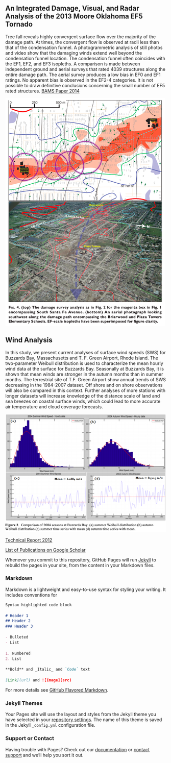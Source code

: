 ## An Integrated Damage, Visual, and Radar Analysis of the 2013 Moore Oklahoma EF5 Tornado

Tree fall reveals highly convergent surface flow over the majority of the damage path. At times, the convergent flow is observed at radii less than that of the condensation funnel. A photogrammetric analysis of still photos and video show that the damaging winds extend well beyond the condensation funnel location. The condensation funnel often coincides with the EF1, EF2, and EF3 isopleths. A comparison is made between independent ground and aerial surveys that rated 4039 structures along the entire damage path. The aerial survey produces a low bias in EF0 and EF1 ratings. No apparent bias is observed in the EF2-4 categories. It is not possible to draw definitive conclusions concerning the small number of EF5 rated structures.
[BAMS Paper 2014](https://journals.ametsoc.org/view/journals/bams/95/10/bams-d-14-00033.1.xml)

<img src="tornado2013.png" alt="hi" class="inline"/>

## Wind Analysis

In this study, we present current analyses of surface wind speeds (SWS) for Buzzards Bay,
Massachusetts and T. F. Green Airport, Rhode Island. The two-parameter Weibull
distribution is used to characterize the mean hourly wind data at the surface for Buzzards Bay.
Seasonally at Buzzards Bay, it is shown that mean winds are stronger in the autumn months than in
summer months. The terrestrial site of T.F. Green Airport show annual trends of SWS decreasing in
the 1984-2007 dataset. Off shore and on shore observations will also be compared in this context.
Further analyses of more stations with longer datasets will increase knowledge of the distance scale of
land and sea breezes on coastal surface winds, which could lead to more accurate air temperature and
cloud coverage forecasts.

<img src="Winds2012.png" alt="hi" class="inline"/>

[Technical Report 2012](https://digitalcommons.uri.edu/cgi/viewcontent.cgi?article=1008&context=surfo_tech_reports)

[List of Publications on Google Scholar](https://scholar.google.com/citations?user=bCtPxisAAAAJ&hl=en&oi=ao)


Whenever you commit to this repository, GitHub Pages will run [Jekyll](https://jekyllrb.com/) to rebuild the pages in your site, from the content in your Markdown files.

### Markdown

Markdown is a lightweight and easy-to-use syntax for styling your writing. It includes conventions for

```markdown
Syntax highlighted code block

# Header 1
## Header 2
### Header 3

- Bulleted
- List

1. Numbered
2. List

**Bold** and _Italic_ and `Code` text

[Link](url) and ![Image](src)
```

For more details see [GitHub Flavored Markdown](https://guides.github.com/features/mastering-markdown/).

### Jekyll Themes

Your Pages site will use the layout and styles from the Jekyll theme you have selected in your [repository settings](https://github.com/Tinker0425/Tinker0425.github.io/settings/pages). The name of this theme is saved in the Jekyll `_config.yml` configuration file.

### Support or Contact

Having trouble with Pages? Check out our [documentation](https://docs.github.com/categories/github-pages-basics/) or [contact support](https://support.github.com/contact) and we’ll help you sort it out.
